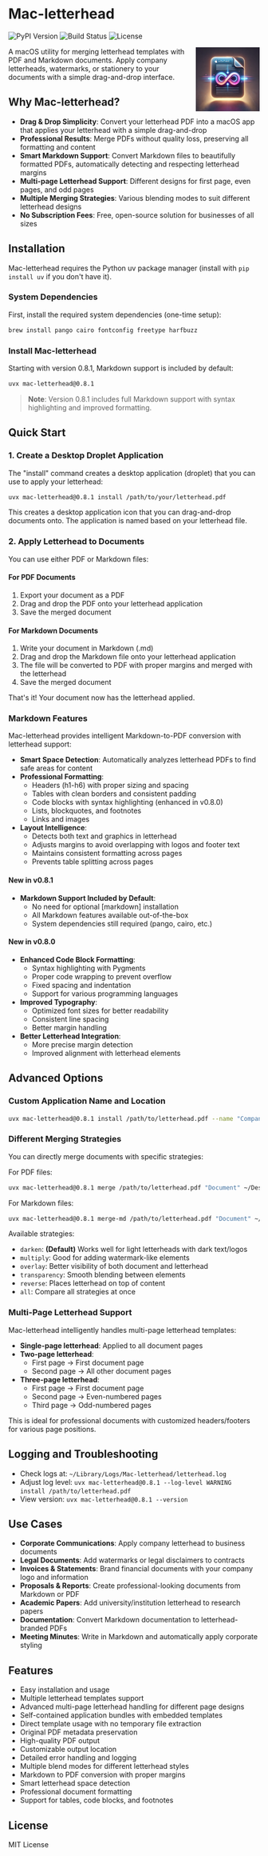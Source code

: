 # Mac-letterhead

![PyPI Version](https://img.shields.io/pypi/v/Mac-letterhead.svg)
![Build Status](https://github.com/easytocloud/Mac-letterhead/actions/workflows/publish.yml/badge.svg)
![License](https://img.shields.io/github/license/easytocloud/Mac-letterhead.svg)

<!-- GitHub can't render .icns files directly, so we use HTML to link the icon badge -->
<a href="https://pypi.org/project/Mac-letterhead/" title="Mac-letterhead on PyPI">
  <img src="https://raw.githubusercontent.com/easytocloud/Mac-letterhead/main/letterhead_pdf/resources/icon.png" width="128" height="128" alt="Mac-letterhead Logo" align="right" />
</a>

A macOS utility for merging letterhead templates with PDF and Markdown documents. Apply company letterheads, watermarks, or stationery to your documents with a simple drag-and-drop interface.

## Why Mac-letterhead?

- **Drag & Drop Simplicity**: Convert your letterhead PDF into a macOS app that applies your letterhead with a simple drag-and-drop
- **Professional Results**: Merge PDFs without quality loss, preserving all formatting and content
- **Smart Markdown Support**: Convert Markdown files to beautifully formatted PDFs, automatically detecting and respecting letterhead margins
- **Multi-page Letterhead Support**: Different designs for first page, even pages, and odd pages
- **Multiple Merging Strategies**: Various blending modes to suit different letterhead designs
- **No Subscription Fees**: Free, open-source solution for businesses of all sizes

## Installation

Mac-letterhead requires the Python uv package manager (install with `pip install uv` if you don't have it).

### System Dependencies

First, install the required system dependencies (one-time setup):

```bash
brew install pango cairo fontconfig freetype harfbuzz
```

### Install Mac-letterhead

Starting with version 0.8.1, Markdown support is included by default:

```bash
uvx mac-letterhead@0.8.1
```

> **Note**: Version 0.8.1 includes full Markdown support with syntax highlighting and improved formatting.

## Quick Start

### 1. Create a Desktop Droplet Application

The "install" command creates a desktop application (droplet) that you can use to apply your letterhead:

```bash
uvx mac-letterhead@0.8.1 install /path/to/your/letterhead.pdf
```

This creates a desktop application icon that you can drag-and-drop documents onto. The application is named based on your letterhead file.

### 2. Apply Letterhead to Documents

You can use either PDF or Markdown files:

#### For PDF Documents
1. Export your document as a PDF
2. Drag and drop the PDF onto your letterhead application
3. Save the merged document

#### For Markdown Documents
1. Write your document in Markdown (.md)
2. Drag and drop the Markdown file onto your letterhead application
3. The file will be converted to PDF with proper margins and merged with the letterhead
4. Save the merged document

That's it! Your document now has the letterhead applied.

### Markdown Features

Mac-letterhead provides intelligent Markdown-to-PDF conversion with letterhead support:

- **Smart Space Detection**: Automatically analyzes letterhead PDFs to find safe areas for content
- **Professional Formatting**:
  - Headers (h1-h6) with proper sizing and spacing
  - Tables with clean borders and consistent padding
  - Code blocks with syntax highlighting (enhanced in v0.8.0)
  - Lists, blockquotes, and footnotes
  - Links and images
- **Layout Intelligence**:
  - Detects both text and graphics in letterhead
  - Adjusts margins to avoid overlapping with logos and footer text
  - Maintains consistent formatting across pages
  - Prevents table splitting across pages

#### New in v0.8.1

- **Markdown Support Included by Default**:
  - No need for optional [markdown] installation
  - All Markdown features available out-of-the-box
  - System dependencies still required (pango, cairo, etc.)

#### New in v0.8.0

- **Enhanced Code Block Formatting**:
  - Syntax highlighting with Pygments
  - Proper code wrapping to prevent overflow
  - Fixed spacing and indentation
  - Support for various programming languages
- **Improved Typography**:
  - Optimized font sizes for better readability
  - Consistent line spacing
  - Better margin handling
- **Better Letterhead Integration**:
  - More precise margin detection
  - Improved alignment with letterhead elements

## Advanced Options

### Custom Application Name and Location

```bash
uvx mac-letterhead@0.8.1 install /path/to/letterhead.pdf --name "Company Letterhead" --output-dir "~/Documents"
```

### Different Merging Strategies

You can directly merge documents with specific strategies:

For PDF files:

```bash
uvx mac-letterhead@0.8.1 merge /path/to/letterhead.pdf "Document" ~/Desktop /path/to/document.pdf --strategy overlay
```

For Markdown files:
```bash
uvx mac-letterhead@0.8.1 merge-md /path/to/letterhead.pdf "Document" ~/Desktop /path/to/document.md --strategy overlay
```

Available strategies:

- `darken`: **(Default)** Works well for light letterheads with dark text/logos
- `multiply`: Good for adding watermark-like elements
- `overlay`: Better visibility of both document and letterhead
- `transparency`: Smooth blending between elements
- `reverse`: Places letterhead on top of content
- `all`: Compare all strategies at once

### Multi-Page Letterhead Support

Mac-letterhead intelligently handles multi-page letterhead templates:

- **Single-page letterhead**: Applied to all document pages
- **Two-page letterhead**:
  - First page → First document page
  - Second page → All other document pages
- **Three-page letterhead**:
  - First page → First document page
  - Second page → Even-numbered pages
  - Third page → Odd-numbered pages

This is ideal for professional documents with customized headers/footers for various page positions.

## Logging and Troubleshooting

- Check logs at: `~/Library/Logs/Mac-letterhead/letterhead.log`
- Adjust log level: `uvx mac-letterhead@0.8.1 --log-level WARNING install /path/to/letterhead.pdf`
- View version: `uvx mac-letterhead@0.8.1 --version`

## Use Cases

- **Corporate Communications**: Apply company letterhead to business documents
- **Legal Documents**: Add watermarks or legal disclaimers to contracts
- **Invoices & Statements**: Brand financial documents with your company logo and information
- **Proposals & Reports**: Create professional-looking documents from Markdown or PDF
- **Academic Papers**: Add university/institution letterhead to research papers
- **Documentation**: Convert Markdown documentation to letterhead-branded PDFs
- **Meeting Minutes**: Write in Markdown and automatically apply corporate styling

## Features

- Easy installation and usage
- Multiple letterhead templates support
- Advanced multi-page letterhead handling for different page designs
- Self-contained application bundles with embedded templates
- Direct template usage with no temporary file extraction
- Original PDF metadata preservation
- High-quality PDF output
- Customizable output location
- Detailed error handling and logging
- Multiple blend modes for different letterhead styles
- Markdown to PDF conversion with proper margins
- Smart letterhead space detection
- Professional document formatting
- Support for tables, code blocks, and footnotes

## License

MIT License
